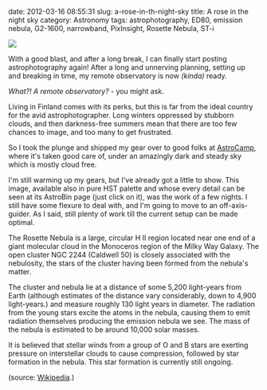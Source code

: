 date: 2012-03-16 08:55:31
slug: a-rose-in-th-night-sky
title: A rose in the night sky
category: Astronomy
tags: astrophotography, ED80, emission nebula, G2-1600, narrowband, PixInsight, Rosette Nebula, ST-i

[![][1]][1]

With a good blast, and after a long break, I can finally start posting
astrophotography again! After a long and unnerving planning, setting up and
breaking in time, my remote observatory is now _(kinda)_ ready.

_What?! A remote observatory?_ - you might ask.

Living in Finland comes with its perks, but this is far from the ideal country
for the avid astrophotographer. Long winters oppressed by stubborn clouds, and
then darkness-free summers mean that there are too few chances to image,
and too many to get frustrated.

So I took the plunge and shipped my gear over to good folks at
[AstroCamp](http://www.astro-camp.com/), where it's taken good care of, under
an amazingly dark and steady sky which is mostly cloud free.

I'm still warming up my gears, but I've already got a little to show. This
image, available also in pure HST palette and whose every detail can be seen at
its AstroBin page (just click on it), was the work of a few nights. I still
have some flexure to deal with, and I'm going to move to an off-axis-guider. As
I said, still plenty of work till the current setup can be made optimal.

The Rosette Nebula is a large, circular H II region located near one end of a
giant molecular cloud in the Monoceros region of the Milky Way Galaxy. The open
cluster NGC 2244 (Caldwell 50) is closely associated with the nebulosity, the
stars of the cluster having been formed from the nebula's matter.

The cluster and nebula lie at a distance of some 5,200 light-years from Earth
(although estimates of the distance vary considerably, down to 4,900
light-years.) and measure roughly 130 light years in diameter. The radiation
from the young stars excite the atoms in the nebula, causing them to emit
radiation themselves producing the emission nebula we see. The mass of the
nebula is estimated to be around 10,000 solar masses.

It is believed that stellar winds from a group of O and B stars are exerting
pressure on interstellar clouds to cause compression, followed by star
formation in the nebula. This star formation is currently still ongoing.

(source: [Wikipedia](http://en.wikipedia.org/wiki/Rosette_Nebula).)

[1]: |filename|/images/2012_rosette.jpg
